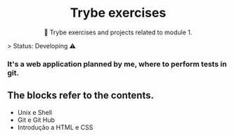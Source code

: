 
<h1 align="center">Trybe exercises</h1>

<p align="center">🤗 Trybe exercises and projects related to module 1.</p>
>  Status: Developing ⚠️

### It's a web application planned by me, where to perform tests in git.

## The blocks refer to the contents.

+ Unix e Shell
+ Git e Git Hub
+ Introdução a HTML e CSS

